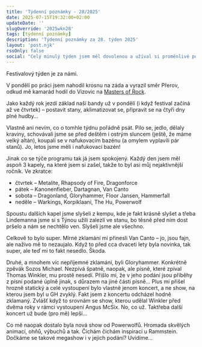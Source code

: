 ```yaml
---
title: 'Týdenní poznámky - 28/2025'
date: 2025-07-15T19:32:00+02:00
updateDate: ''
slugOverride: '2025wkn28'
tags: [týdenní poznámky]
description: 'Týdenní poznámky za 28. týden 2025'
layout: 'post.njk'
rssOnly: false
social: "Celý minulý týden jsem měl dovolenou a užíval si proměnlivé počasí ve Vizovicích v rámci Masters of Rock.\n\nV nových Týdenních poznámkách je stručné shrnutí."
---
```


Festivalový týden je za námi.

V pondělí po práci jsem nahodil krosnu na záda a vyrazil směr Přerov, odkud mě kamarád hodil do Vizovic na [Masters of Rock](https://www.mastersofrock.cz/cs/).

Jako každý rok jezdí základ naší bandy už v pondělí (i když festival začíná až ve čtvrtek) – postavit stany, aklimatizovat se, připravit se na čtyři dny plné hudby…

Vlastně ani nevím, co o tomhle týdnu pořádně psát. Pilo se, jedlo, dělaly kraviny, schovávali jsme se před deštěm i ostrým sluncem (ještě, že máme velký altán), koupali se v nafukovacím bazénu (a omylem vyplavili pár stanů). Jo, letos jsme měli i nafukovací bazén!

Jinak co se týče programu tak já jsem spokojený. Každý den jsem měl aspoň 3 kapely, na které jsem si zašel, takže to byl asi můj nejaktivnější ročník. Ve zkratce:

- čtvrtek – Metalite, Rhapsody of Fire, Dragonforce
- pátek – Kanonenfieber, Dartagnan, Van Canto
- sobota – Dragonland, Gloryhammer, Floor Jansen, Hammerfall
- neděle – Warkings, Korpiklaani, The Hu, Powerwolf

Spoustu dalších kapel jsme slyšeli z kempu, kde je fakt krásně slyšet a třeba Lindemanna jsme si s Týnou užili zalezlí ve stanu, bo těsně před ním dost pršelo a nám se nechtělo ven. Slyšeli jsme ale všechno.

Celkově to bylo super. Mírné zklamání mi přinesli Van Canto – jo, jsou fajn, ale naživo mě to nezaujalo. Když to před cca dvaceti lety byla novinka, tak super, ale teď mi to fakt nesedlo. Škoda.

Druhé, a mnohem víc nepříjemné zklamání, byli Gloryhammer. Konkrétně zpěvák Sozos Michael. Nezpívá špatně, naopak, ale písně, které zpíval Thomas Winkler, mu prostě nesedí. Přišlo mi, že v jeho podání jsou příběhy z písní podané úplně jinak, s důrazem na jiné části písně… Plus mi přišel hrozně statický a celé vystoupení bylo vlastně jenom koncert, a ne show, na kterou jsem byl u GH zvyklý. Fakt jsem z koncertu odcházel hodně zklamaný. Zvlášť když to srovnám se show, kterou udělal Winkler před dvěma roky v rámci vystoupení Angus McSix. No, co už. Taktřeba další koncert už bude (pro mě) lepší…

Co mě naopak dostalo byla nová show od Powerwolfů. Hromada skvělých animací, ohňů, výbuchů a tak. Čichám čichám inspiraci u Rammstein. Dočkáme se takové megashow i v jejich podání? Uvidíme…
